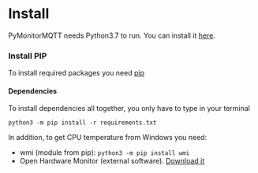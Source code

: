 # Install

PyMonitorMQTT needs Python3.7 to run.
You can install it [here](https://www.python.org/downloads/).

### Install PIP
To install required packages you need [pip](https://www.makeuseof.com/tag/install-pip-for-python/)

#### Dependencies
To install dependencies all together, you only have to type in your terminal
```
python3 -m pip install -r requirements.txt
```

In addition, to get CPU temperature from Windows you need:
* wmi (module from pip): `python3 -m pip install wmi`
* Open Hardware Monitor (external software). [Download it](https://openhardwaremonitor.org/downloads/)
